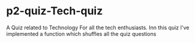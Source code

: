 # p2-quiz-Tech-quiz
 A Quiz related to Technology For  all the tech enthusiasts. Inn this quiz I've implemented a function which shuffles all the quiz questions
